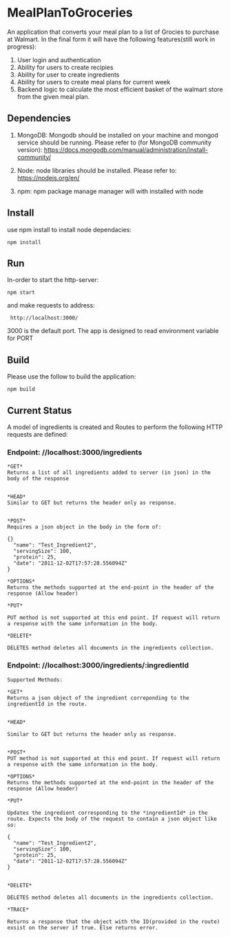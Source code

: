 # MealPlanToGroceries
An application that converts your meal plan to a list of Grocies to purchase at Walmart. In the final form it will have the following features(still work in progress):

1. User login and authentication
2. Ability for users to create recipies
3. Ability for user to create ingredients
4. Ability for users to create meal plans for current week
5. Backend logic to calculate the most efficient basket of the walmart store from the given meal plan.


## Dependencies

1. MongoDB: Mongodb should be installed on your machine and mongod service should be running. Please refer to (for MongoDB community version):
https://docs.mongodb.com/manual/administration/install-community/

2. Node: node libraries should be installed. Please refer to:
https://nodejs.org/en/

3. npm: npm package manage manager will with installed with node 


## Install

use npm install to install node dependacies:

```
npm install
```

## Run
In-order to start the http-server:

```
npm start
```
and make requests to address:

```
 http://localhost:3000/
```
3000 is the default port. The app is designed to read environment variable for PORT

## Build
Please use the follow to build the application:
```
npm build
```

## Current Status
A model of ingredients is created and Routes to perform the following HTTP requests are defined:

### Endpoint: //localhost:3000/ingredients ###
    *GET*   
    Returns a list of all ingredients added to server (in json) in the body of the response
    
    
    *HEAD*
    Similar to GET but returns the header only as response.
    
    
    *POST*   
    Requires a json object in the body in the form of:

    {}
      "name": "Test_Ingredient2",
      "servingSize": 100,
      "protein": 25,
      "date": "2011-12-02T17:57:28.556094Z"
    }

    *OPTIONS*   
    Returns the methods supported at the end-point in the header of the response (Allow header)

    *PUT*

    PUT method is not supported at this end point. If request will return a response with the same information in the body.

    *DELETE*

    DELETES method deletes all documents in the ingredients collection.


    
### Endpoint: //localhost:3000/ingredients/:ingredientId ###


    Supported Methods:

    *GET*   
    Returns a json object of the ingredient correponding to the ingredientId in the route.
    
    
    *HEAD*
   
    Similar to GET but returns the header only as response.
    
    
    *POST*   
    PUT method is not supported at this end point. If request will return a response with the same information in the body.
    
    *OPTIONS*   
    Returns the methods supported at the end-point in the header of the response (Allow header)

    *PUT*

    Updates the ingredient corresponding to the *ingredientId* in the route. Expects the body of the request to contain a json object like so:
    
    {
      "name": "Test_Ingredient2",
      "servingSize": 100,
      "protein": 25,
      "date": "2011-12-02T17:57:28.556094Z"
    }


    *DELETE*

    DELETES method deletes all documents in the ingredients collection.

    *TRACE*

    Returns a response that the object with the ID(provided in the route) exsist on the server if true. Else returns error.